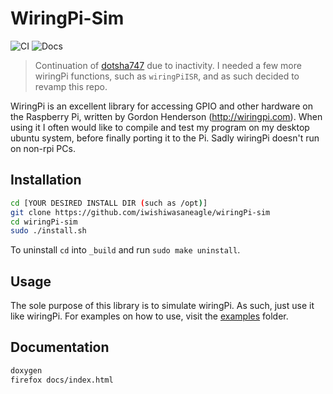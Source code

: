 # WiringPi-Sim 

![CI](https://github.com/iwishiwasaneagle/WiringPi-Sim/workflows/CI/badge.svg) 
![Docs](https://github.com/iwishiwasaneagle/wiringPi-mock/workflows/Docs/badge.svg)

 > Continuation of [dotsha747](https://github.com/dotsha747/WiringPi-Sim) due to inactivity. I needed a few more wiringPi functions, such as `wiringPiISR`, and as such decided to revamp this repo.

WiringPi is an excellent library for accessing GPIO and other hardware on the
Raspberry Pi, written by Gordon Henderson (http://wiringpi.com). When using it
I often would like to compile and test my program on my desktop ubuntu system, 
before finally porting it to the Pi. Sadly wiringPi doesn't run on non-rpi PCs. 

## Installation

```bash
cd [YOUR DESIRED INSTALL DIR (such as /opt)]
git clone https://github.com/iwishiwasaneagle/wiringPi-sim
cd wiringPi-sim
sudo ./install.sh
```

To uninstall `cd` into `_build` and run `sudo make uninstall`.

## Usage

The sole purpose of this library is to simulate wiringPi. As such, just use it like wiringPi. For examples on how to use, visit the [examples](./examples) folder.

## Documentation

```bash
doxygen
firefox docs/index.html
``` 
